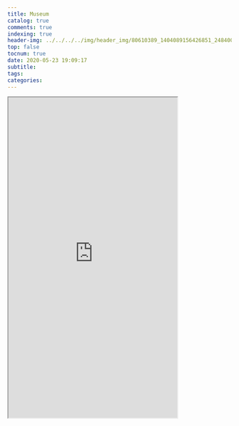 ```yaml
---
title: Museum
catalog: true
comments: true
indexing: true
header-img: ../../../../img/header_img/80610389_1404089156426851_2484004106692198400_o.jpg
top: false
tocnum: true
date: 2020-05-23 19:09:17
subtitle:
tags:
categories:
---
```

<iframe src="https://www.dailymotion.com/video/x7u2ytu" height="720" width="380" allowfullscreen="true"></iframe>